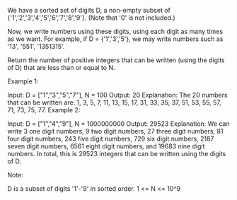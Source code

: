 We have a sorted set of digits D, a non-empty subset of {'1','2','3','4','5','6','7','8','9'}.  (Note that '0' is not included.)

Now, we write numbers using these digits, using each digit as many times as we want.  For example, if D = {'1','3','5'}, we may write numbers such as '13', '551', '1351315'.

Return the number of positive integers that can be written (using the digits of D) that are less than or equal to N.

 

Example 1:

Input: D = ["1","3","5","7"], N = 100
Output: 20
Explanation: 
The 20 numbers that can be written are:
1, 3, 5, 7, 11, 13, 15, 17, 31, 33, 35, 37, 51, 53, 55, 57, 71, 73, 75, 77.
Example 2:

Input: D = ["1","4","9"], N = 1000000000
Output: 29523
Explanation: 
We can write 3 one digit numbers, 9 two digit numbers, 27 three digit numbers,
81 four digit numbers, 243 five digit numbers, 729 six digit numbers,
2187 seven digit numbers, 6561 eight digit numbers, and 19683 nine digit numbers.
In total, this is 29523 integers that can be written using the digits of D.
 

Note:

D is a subset of digits '1'-'9' in sorted order.
1 <= N <= 10^9